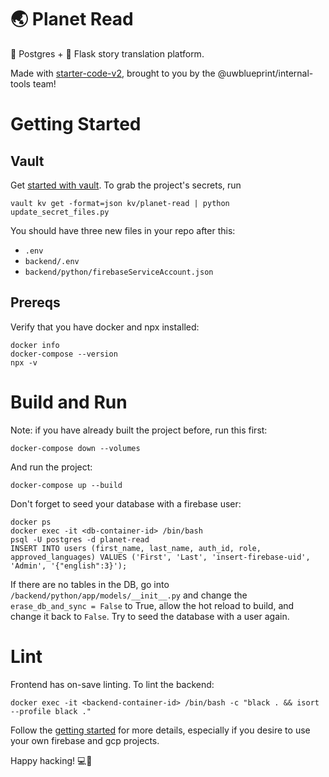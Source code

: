 # 🌏 Planet Read

🐘 Postgres + 🐍 Flask story translation platform.  

Made with [starter-code-v2](https://github.com/uwblueprint/starter-code-v2), brought to you by the @uwblueprint/internal-tools team!

# Getting Started
## Vault
Get [started with vault](https://www.notion.so/uwblueprintexecs/Secret-Management-2d5b59ef0987415e93ec951ce05bf03e). To grab the project's secrets, run
```
vault kv get -format=json kv/planet-read | python update_secret_files.py
```
You should have three new files in your repo after this:
- `.env`
- `backend/.env`
- `backend/python/firebaseServiceAccount.json`
## Prereqs
Verify that you have docker and npx installed:
```
docker info
docker-compose --version
npx -v
```
# Build and Run
Note: if you have already built the project before, run this first: 
```
docker-compose down --volumes
```

And run the project:
```
docker-compose up --build
```

Don't forget to seed your database with a firebase user: 
```
docker ps
docker exec -it <db-container-id> /bin/bash
psql -U postgres -d planet-read
INSERT INTO users (first_name, last_name, auth_id, role, approved_languages) VALUES ('First', 'Last', 'insert-firebase-uid', 'Admin', '{"english":3}');
```

If there are no tables in the DB, go into `/backend/python/app/models/__init__.py` and change the `erase_db_and_sync = False` to True, allow the hot reload to build, and change it back to `False`. Try to seed the database with a user again.

# Lint
Frontend has on-save linting. To lint the backend:
```
docker exec -it <backend-container-id> /bin/bash -c "black . && isort --profile black ."
```

Follow the [getting started](https://uwblueprint.github.io/starter-code-v2/docs/getting-started) for more details, especially if you desire to use your own firebase and gcp projects.

Happy hacking! 💻🚀
